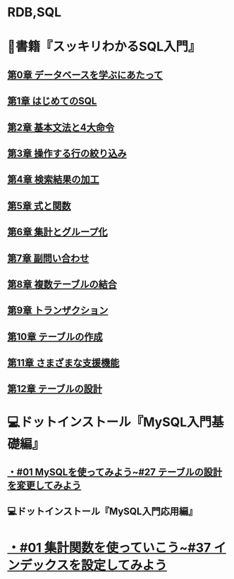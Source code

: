 # RDB,SQL

# 📖書籍『スッキリわかるSQL入門』

## [第0章 データベースを学ぶにあたって](https://github.com/YSWEngineer/rdb-sql/blob/main/chapter0.md)

## [第1章 はじめてのSQL](https://github.com/YSWEngineer/rdb-sql/blob/main/chapter1.md)

## [第2章 基本文法と4大命令](https://github.com/YSWEngineer/rdb-sql/blob/main/chapter2.md)

## [第3章 操作する行の絞り込み](https://github.com/YSWEngineer/rdb-sql/blob/main/chapter3.md)

## [第4章 検索結果の加工](https://github.com/YSWEngineer/rdb-sql/blob/main/chapter4.md)

## [第5章 式と関数](https://github.com/YSWEngineer/rdb-sql/blob/main/chapter5.md)

## [第6章 集計とグループ化](https://github.com/YSWEngineer/rdb-sql/blob/main/chapter6.md)

## [第7章 副問い合わせ](https://github.com/YSWEngineer/rdb-sql/blob/main/chapter7.md)

## [第8章 複数テーブルの結合](https://github.com/YSWEngineer/rdb-sql/blob/main/chapter8.md)

## [第9章 トランザクション](https://github.com/YSWEngineer/rdb-sql/blob/main/chapter9.md)

## [第10章 テーブルの作成](https://github.com/YSWEngineer/rdb-sql/blob/main/chapter10.md)

## [第11章 さまざまな支援機能](https://github.com/YSWEngineer/rdb-sql/blob/main/chapter11.md)

## [第12章 テーブルの設計](https://github.com/YSWEngineer/rdb-sql/blob/main/chapter12.md)

# 💻ドットインストール『MySQL入門基礎編』

## [・#01 MySQLを使ってみよう~#27 テーブルの設計を変更してみよう](https://github.com/YSWEngineer/rdb-sql/blob/main/basic.md)

## 💻ドットインストール『MySQL入門応用編』

# [・#01 集計関数を使っていこう~#37 インデックスを設定してみよう](https://github.com/YSWEngineer/rdb-sql/blob/main/advance.md)


